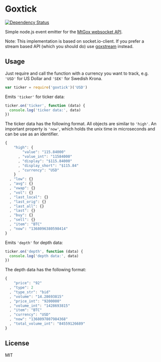 # Goxtick

[![Dependency Status](https://david-dm.org/ralphtheninja/goxtick.png)](https://david-dm.org/ralphtheninja/goxtick)

Simple node.js event emitter for the [MtGox websocket API](https://en.bitcoin.it/wiki/MtGox/API/Streaming).

Note: This implementation is based on socket.io-client. If you prefer a stream based API (which you should do) use [goxstream](https://github.com/ralphtheninja/goxstream) instead.

## Usage

Just require and call the function with a currency you want to track, e.g. `'USD'` for US Dollar 
and `'SEK'` for Swedish Krona.

```js
var ticker = require('goxtick')('USD')
```

Emits `'ticker'` for ticker data:
```js
ticker.on('ticker', function (data) {
  console.log('ticker data:', data)
})
```

The ticker data has the following format. All objects are similar to `'high'`. An important property is `'now'`, which
holds the unix time in microseconds and can be use as an identifier.

```js
{
    "high": {
        "value": "115.84000"
      , "value_int": "11584000"
      , "display": "$115.84000"
      , "display_short": "$115.84"
      , "currency": "USD"
    }
  , "low": {}
  , "avg": {}
  , "vwap": {}
  , "vol": {}
  , "last_local": {}
  , "last_orig": {}
  , "last_all": {}
  , "last": {}
  , "buy": {}
  , "sell": {}
  , "item": "BTC"
  , "now": "1368096380598414"
}
```

Emits `'depth'` for depth data:

```js
ticker.on('depth', function (data) {
  console.log('depth data:', data)
})
```

The depth data has the following format:

```js
{
    "price": "92"
  , "type": 2
  , "type_str": "bid"
  , "volume": "14.28693815"
  , "price_int": "9200000"
  , "volume_int": "1428693815"
  , "item": "BTC"
  , "currency": "USD"
  , "now": "1368097807984368"
  , "total_volume_int": "84559126689"
}
```

## License

MIT
